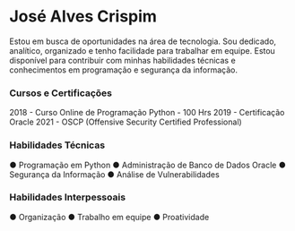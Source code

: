 # José Alves Crispim

Estou em busca de oportunidades na área de tecnologia. Sou dedicado, analítico, organizado e tenho facilidade para trabalhar em equipe. Estou disponível para contribuir com minhas habilidades técnicas e conhecimentos em programação e segurança da informação.

### Cursos e Certificações

2018 - Curso Online de Programação Python - 100 Hrs
2019 - Certificação Oracle
2021 - OSCP (Offensive Security Certified Professional)

### Habilidades Técnicas

● Programação em Python
● Administração de Banco de Dados Oracle
● Segurança da Informação
● Análise de Vulnerabilidades

### Habilidades Interpessoais

● Organização
● Trabalho em equipe
● Proatividade
